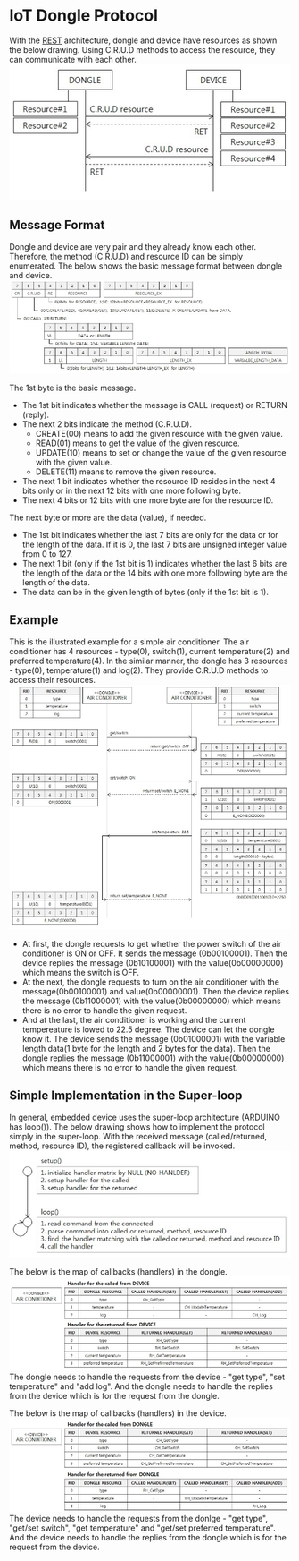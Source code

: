 # IoT Dongle Protocol
With the [REST](https://en.wikipedia.org/wiki/Representational_state_transfer) architecture, dongle and device have resources as shown the below drawing. Using C.R.U.D methods to access the resource, they can communicate with each other.
![Alt text](IoT_dongle_protocol.jpg?raw=true "Dongle and device in the REST representation")

## Message Format
Dongle and device are very pair and they already know each other. Therefore, the method (C.R.U.D) and resource ID can be simply enumerated. The below shows the basic message format between dongle and device.
![Alt text](IoT_dongle_protocol_packet.jpg?raw=true "Message format")

The 1st byte is the basic message.
* The 1st bit indicates whether the message is CALL (request) or RETURN (reply).
* The next 2 bits indicate the method (C.R.U.D).
   - CREATE(00) means to add the given resource with the given value.
   - READ(01) means to get the value of the given resource.
   - UPDATE(10) means to set or change the value of the given resource with the given value.
   - DELETE(11) means to remove the given resource.
* The next 1 bit indicates whether the resource ID resides in the next 4 bits only or in the next 12 bits with one more following byte.
* The next 4 bits or 12 bits with one more byte are for the resource ID.

The next byte or more are the data (value), if needed.
* The 1st bit indicates whether the last 7 bits are only for the data or for the length of the data. If it is 0, the last 7 bits are unsigned integer value from 0 to 127.
* The next 1 bit (only if the 1st bit is 1) indicates whether the last 6 bits are the length of the data or the 14 bits with one more following byte are the length of the data.
* The data can be in the given length of bytes (only if the 1st bit is 1).

## Example
This is the illustrated example for a simple air conditioner. The air conditioner has 4 resources - type(0), switch(1), current temperature(2) and preferred temperature(4). In the similar manner, the dongle has 3 resources - type(0), temperature(1) and log(2). They provide C.R.U.D methods to access their resources.
![Alt text](IoT_dongle_protocol_example.jpg?raw=true "An example of IoT dongle protocol")

* At first, the dongle requests to get whether the power switch of the air conditioner is ON or OFF. It sends the message (0b00100001). Then the device replies the message (0b10100001) with the value(0b00000000) which means the switch is OFF.
* At the next, the dongle requests to turn on the air conditioner with the message(0b00100001) and value(0b00000001). Then the device replies the message (0b11000001) with the value(0b00000000) which means there is no error to handle the given request.
* And at the last, the air conditioner is working and the current tempereature is lowed to 22.5 degree. The device can let the dongle know it. The device sends the message (0b01000001) with the variable length data(1 byte for the length and 2 bytes for the data). Then the dongle replies the message (0b11000001) with the value(0b00000000) which means there is no error to handle the given request.

## Simple Implementation in the Super-loop
In general, embedded device uses the super-loop architecture (ARDUINO has loop()). The below drawing shows how to implement the protocol simply in the super-loop. With the received message (called/returned, method, resource ID), the registered callback will be invoked.
![Alt text](protocol_in_the_superloop.jpg?raw=true "Simple protocol implementation in the super-loop")

The below is the map of callbacks (handlers) in the dongle.
![Alt text](dongle_handler.jpg?raw=true "Dongle callbacks")
The dongle needs to handle the requests from the device - "get type", "set temperature" and "add log". And the dongle needs to handle the replies from the device which is for the request from the dongle.

The below is the map of callbacks (handlers) in the device.
![Alt text](device_handler.jpg?raw=true "Device callbacks")
The device needs to handle the requests from the donlge - "get type", "get/set switch", "get temperature" and "get/set preferred temperature". And the device needs to handle the replies from the dongle which is for the request from the device.

